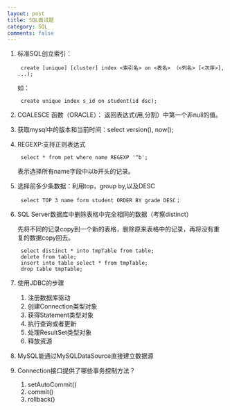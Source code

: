 ```yaml
---
layout: post
title: SQL面试题
category: SQL
comments: false
--- 
```

1. 标准SQL创立索引：
	
	 	create [unique] [cluster] index <索引名> on <表名> （<列名> [<次序>], ...);

	如：
	
		create unique index s_id on student(id dsc);

2. COALESCE 函数（ORACLE）：
	 返回表达式(用,分割）中第一个非null的值。

3. 获取mysql中的版本和当前时间：select version(), now();

4. REGEXP:支持正则表达式

		select * from pet where name REGEXP '^b';

	表示选择所有name字段中以b开头的记录。

5. 选择前多少条数据：利用top，group by,以及DESC
	
		select TOP 3 name form student ORDER BY grade DESC；
	
6. SQL Server数据库中删除表格中完全相同的数据（考察distinct）

	先将不同的记录copy到一个新的表格，删除原来表格中的记录，再将没有重复的数据copy回去。
	
		select distinct * into tmpTable from table;
		delete from table;
		insert into table select * from tmpTable;
		drop table tmpTable;

7. 使用JDBC的步骤
	1. 注册数据库驱动
	2. 创建Connection类型对象
	3. 获得Statement类型对象
	4. 执行查询或者更新
	5. 处理ResultSet类型对象
	6. 释放资源

8. MySQL能通过MySQLDataSource直接建立数据源

9. Connection接口提供了哪些事务控制方法？
	1. setAutoCommit()
	2. commit()
	3. rollback()